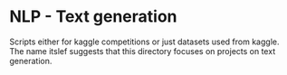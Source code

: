 # NLP - Text generation
Scripts either for kaggle competitions or just datasets used from kaggle.
The name itslef suggests that this directory focuses on projects on text generation.

    